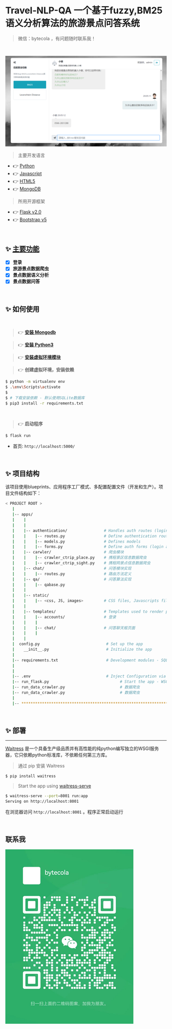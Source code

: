 # Travel-NLP-QA 一个基于fuzzy,BM25语义分析算法的旅游景点问答系统

>  微信：bytecola ，有问题随时联系我！
<br />

![功能截图](screenshots/qa.png)

> 主要开发语言

- 👉 [Python]() 
- 👉 [Javascript]() 
- 👉 [HTML5]() 
- 👉 [MongoDB]() 

> 所用开源框架

- 👉 [Flask v2.0]() 
- 👉 [Bootstrap v5]()


<br />

## ✨ **[主要功能]()**

- [x] **登录**
- [x] **旅游景点数据爬虫**
- [x] **景点数据语义分析**
- [x] **景点数据问答**

<br />

## ✨ 如何使用


<br />

> 👉 **[安装 Mongodb](https://www.mongodb.com/docs/manual/installation/)** 


> 👉 **[安装 Python3](https://www.runoob.com/python/python-install.html)** 


> 👉 **[安装虚拟环境模块](https://docs.python.org/zh-cn/3/library/venv.html)**


> 👉 **创建虚拟环境，安装依赖** 

```bash
$ python -m virtualenv env
$ .\env\Scripts\activate
$
$ # 下载安装依赖 - 默认使用SQLite数据库
$ pip3 install -r requirements.txt
```

<br />

> 👉 **启动程序**

```bash
$ flask run 
```


- 首页: `http://localhost:5000/`

<br />


## ✨ 项目结构

该项目使用blueprints、应用程序工厂模式、多配置配置文件（开发和生产）。项目文件结构如下：

```bash
< PROJECT ROOT >
   |
   |-- apps/
   |    |          
   |    |
   |    |-- authentication/                # Handles auth routes (login and register)
   |    |    |-- routes.py                 # Define authentication routes  
   |    |    |-- models.py                 # Defines models  
   |    |    |-- forms.py                  # Define auth forms (login and register) 
   |    |-- carwler/                       # 爬虫模块
   |    |    |-- crawler_ctrip_place.py    # 携程景区信息数据爬虫
   |    |    |-- crawler_ctrip_sight.py    # 携程网景点信息数据爬虫
   |    |-- chat/                          # 问答模块实现
   |    |    |-- routes.py                 # 路由方法定义
   |    |-- qa/                            # 问答算法实现
   |    |    |-- qabase.py                 
   |    |
   |    |-- static/
   |    |    |-- <css, JS, images>         # CSS files, Javascripts files
   |    |
   |    |-- templates/                     # Templates used to render pages
   |    |    |-- accounts/                 # 登录
   |    |    |
   |    |    |-- chat/                     # 问答聊天框页面
   |    |    |
   |    |    
   |  config.py                             # Set up the app
   |    __init__.py                         # Initialize the app
   |
   |-- requirements.txt                     # Development modules - SQLite storage
   |
   |
   |-- .env                                 # Inject Configuration via Environment
   |-- run_flask.py                               # Start the app - WSGI gateway
   |-- run_data_crawler.py                        # 数据爬虫
   |-- run_data_crawler.py                        # 数据爬虫
   |
   |-- ************************************************************************
```

<br />




## ✨ 部署




---

[Waitress](https://docs.pylonsproject.org/projects/waitress/en/stable/) 是一个具备生产级品质并有高性能的纯python编写独立的WSGI服务器，它只依赖python标准库，不依赖任何第三方库。

> 通过 pip 安装 Waitress

```bash
$ pip install waitress
```
> Start the app using [waitress-serve](https://docs.pylonsproject.org/projects/waitress/en/stable/runner.html)

```bash
$ waitress-serve --port=8001 run:app
Serving on http://localhost:8001
```

在浏览器访问 `http://localhost:8001` 。程序正常启动运行

<br />

## 联系我
![bytecola.png](bytecola.png)
